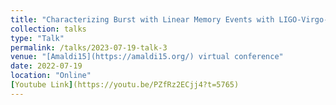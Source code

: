 ```yaml
---
title: "Characterizing Burst with Linear Memory Events with LIGO-Virgo-KAGRA and Pulsar Timing Array Observatories"
collection: talks
type: "Talk"
permalink: /talks/2023-07-19-talk-3
venue: "[Amaldi15](https://amaldi15.org/) virtual conference"
date: 2022-07-19
location: "Online"
[Youtube Link](https://youtu.be/PZfRz2ECjj4?t=5765)
---
```

